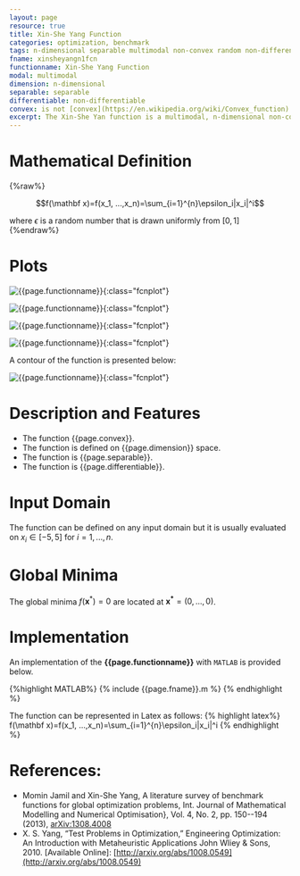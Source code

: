 ```yaml
---
layout: page
resource: true
title: Xin-She Yang Function
categories: optimization, benchmark
tags: n-dimensional separable multimodal non-convex random non-differentiable
fname: xinsheyangn1fcn
functionname: Xin-She Yang Function
modal: multimodal
dimension: n-dimensional
separable: separable
differentiable: non-differentiable
convex: is not [convex](https://en.wikipedia.org/wiki/Convex_function)
excerpt: The Xin-She Yan function is a multimodal, n-dimensional non-convex mathematical function widely used for testing optimization algorithms
---
```



# Mathematical Definition

{%raw%}

$$f(\mathbf x)=f(x_1, ...,x_n)=\sum_{i=1}^{n}\epsilon_i|x_i|^i$$

where $\epsilon$ is a random number that is drawn uniformly from $[0, 1]$
{%endraw%}

# Plots
![{{page.functionname}}]({{site.baseurl}}/doc/plots/{{page.fname}}.png){:class="fcnplot"}

![{{page.functionname}}]({{site.baseurl}}/doc/plots/{{page.fname}}_2.png){:class="fcnplot"}

![{{page.functionname}}]({{site.baseurl}}/doc/plots/{{page.fname}}_3.png){:class="fcnplot"}

![{{page.functionname}}]({{site.baseurl}}/doc/plots/{{page.fname}}_4.png){:class="fcnplot"}

A contour of the function is presented below:

![{{page.functionname}}]({{site.baseurl}}/doc/plots/{{page.fname}}_contour.png){:class="fcnplot"}

# Description and Features
* The function {{page.convex}}.
* The function is defined on {{page.dimension}} space.
* The function is {{page.separable}}.
* The function is {{page.differentiable}}.

# Input Domain
The function can be defined on any input domain but it is usually evaluated on $x_i \in [-5, 5]$ for $i=1, ..., n$.

# Global Minima
The global minima $f(\textbf{x}^{\ast})=0$ are located at $\mathbf{x^\ast}=(0, ..., 0)$.

# Implementation
An implementation of the **{{page.functionname}}** with `MATLAB` is provided below. 

{%highlight MATLAB%}
{% include {{page.fname}}.m %}
{% endhighlight %}

The function can be represented in Latex as follows:
{% highlight latex%}
f(\mathbf x)=f(x_1, ...,x_n)=\sum_{i=1}^{n}\epsilon_i|x_i|^i
{% endhighlight %}

# References:
* Momin Jamil and Xin-She Yang, A literature survey of benchmark functions for global optimization problems, Int. Journal of Mathematical Modelling 
and Numerical Optimisation}, Vol. 4, No. 2, pp. 150--194 (2013), [arXiv:1308.4008](arXiv:1308.4008)
* X. S. Yang, “Test Problems in Optimization,” Engineering Optimization: An Introduction
with Metaheuristic Applications John Wliey & Sons, 2010. [Available Online]:
[http://arxiv.org/abs/1008.0549](http://arxiv.org/abs/1008.0549)
